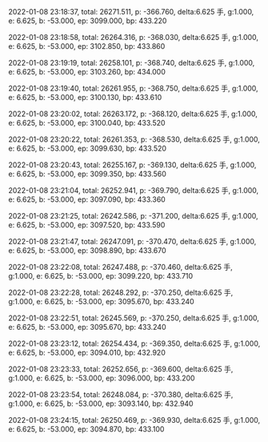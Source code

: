 2022-01-08 23:18:37, total: 26271.511, p: -366.760, delta:6.625 手, g:1.000, e: 6.625, b: -53.000, ep: 3099.000, bp: 433.220

2022-01-08 23:18:58, total: 26264.316, p: -368.030, delta:6.625 手, g:1.000, e: 6.625, b: -53.000, ep: 3102.850, bp: 433.860

2022-01-08 23:19:19, total: 26258.101, p: -368.740, delta:6.625 手, g:1.000, e: 6.625, b: -53.000, ep: 3103.260, bp: 434.000

2022-01-08 23:19:40, total: 26261.955, p: -368.750, delta:6.625 手, g:1.000, e: 6.625, b: -53.000, ep: 3100.130, bp: 433.610

2022-01-08 23:20:02, total: 26263.172, p: -368.120, delta:6.625 手, g:1.000, e: 6.625, b: -53.000, ep: 3100.040, bp: 433.520

2022-01-08 23:20:22, total: 26261.353, p: -368.530, delta:6.625 手, g:1.000, e: 6.625, b: -53.000, ep: 3099.630, bp: 433.520

2022-01-08 23:20:43, total: 26255.167, p: -369.130, delta:6.625 手, g:1.000, e: 6.625, b: -53.000, ep: 3099.350, bp: 433.560

2022-01-08 23:21:04, total: 26252.941, p: -369.790, delta:6.625 手, g:1.000, e: 6.625, b: -53.000, ep: 3097.090, bp: 433.360

2022-01-08 23:21:25, total: 26242.586, p: -371.200, delta:6.625 手, g:1.000, e: 6.625, b: -53.000, ep: 3097.520, bp: 433.590

2022-01-08 23:21:47, total: 26247.091, p: -370.470, delta:6.625 手, g:1.000, e: 6.625, b: -53.000, ep: 3098.890, bp: 433.670

2022-01-08 23:22:08, total: 26247.488, p: -370.460, delta:6.625 手, g:1.000, e: 6.625, b: -53.000, ep: 3099.220, bp: 433.710

2022-01-08 23:22:28, total: 26248.292, p: -370.250, delta:6.625 手, g:1.000, e: 6.625, b: -53.000, ep: 3095.670, bp: 433.240

2022-01-08 23:22:51, total: 26245.569, p: -370.250, delta:6.625 手, g:1.000, e: 6.625, b: -53.000, ep: 3095.670, bp: 433.240

2022-01-08 23:23:12, total: 26254.434, p: -369.350, delta:6.625 手, g:1.000, e: 6.625, b: -53.000, ep: 3094.010, bp: 432.920

2022-01-08 23:23:33, total: 26252.656, p: -369.600, delta:6.625 手, g:1.000, e: 6.625, b: -53.000, ep: 3096.000, bp: 433.200

2022-01-08 23:23:54, total: 26248.084, p: -370.380, delta:6.625 手, g:1.000, e: 6.625, b: -53.000, ep: 3093.140, bp: 432.940

2022-01-08 23:24:15, total: 26250.469, p: -369.930, delta:6.625 手, g:1.000, e: 6.625, b: -53.000, ep: 3094.870, bp: 433.100